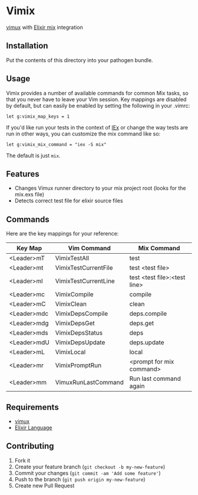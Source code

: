 # Vimix

[vimux](https://github.com/preservim/vimux) with [Elixir mix](https://github.com/elixir-lang/elixir) integration

## Installation

Put the contents of this directory into your pathogen bundle.

## Usage

Vimix provides a number of available commands for common Mix tasks, so that you never have to leave your Vim
session.  Key mappings are disabled by default, but can easily be enabled by setting the following in your .vimrc:

```vim
let g:vimix_map_keys = 1
```

If you'd like run your tests in the context of [IEx](http://elixir-lang.org/docs/stable/iex/IEx.html) or change the way tests are run in other ways, you can customize the mix command like so:

```vim
let g:vimix_mix_command = "iex -S mix"
```

The default is just `mix`.


## Features

* Changes Vimux runner directory to your mix project root (looks for the mix.exs file)
* Detects correct test file for elixir source files

## Commands

Here are the key mappings for your reference:

| Key Map       | Vim Command          | Mix Command
| ------------- | -------------------- | -----------
| \<Leader\>mT  | VimixTestAll         | test
| \<Leader\>mt  | VimixTestCurrentFile | test \<test file\>
| \<Leader\>ml  | VimixTestCurrentLine | test \<test file\>:\<test line\>
| \<Leader\>mc  | VimixCompile         | compile
| \<Leader\>mC  | VimixClean           | clean
| \<Leader\>mdc | VimixDepsCompile     | deps.compile
| \<Leader\>mdg | VimixDepsGet         | deps.get
| \<Leader\>mds | VimixDepsStatus      | deps
| \<Leader\>mdU | VimixDepsUpdate      | deps.update
| \<Leader\>mL  | VimixLocal           | local
| \<Leader\>mr  | VimixPromptRun       | \<prompt for mix command\>
| \<Leader\>mm  | VimuxRunLastCommand  | Run last command again

## Requirements

* [vimux](https://github.com/preservim/vimux)
* [Elixir Language](https://github.com/elixir-lang/elixir)

## Contributing

1. Fork it
2. Create your feature branch (`git checkout -b my-new-feature`)
3. Commit your changes (`git commit -am 'Add some feature'`)
4. Push to the branch (`git push origin my-new-feature`)
5. Create new Pull Request
